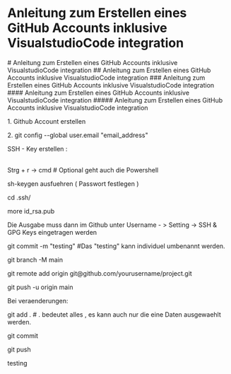 <h1> Anleitung zum Erstellen eines GitHub Accounts inklusive VisualstudioCode integration</h1>
# Anleitung zum Erstellen eines GitHub Accounts inklusive VisualstudioCode integration
## Anleitung zum Erstellen eines GitHub Accounts inklusive VisualstudioCode integration
### Anleitung zum Erstellen eines GitHub Accounts inklusive VisualstudioCode integration
#### Anleitung zum Erstellen eines GitHub Accounts inklusive VisualstudioCode integration
##### Anleitung zum Erstellen eines GitHub Accounts inklusive VisualstudioCode integration
<p>
1. Github Account erstellen
<p>
<p>
2. git config --global user.email "email_address"
<p>
<p>
SSH - Key erstellen : 
<p>
<br>
Strg + r -> cmd # Optional geht auch die Powershell
<p>
sh-keygen ausfuehren ( Passwort festlegen )
<p> cd .ssh/
<p> more id_rsa.pub
<br>
<p> Die Ausgabe muss dann im Github unter Username - > Setting -> SSH & GPG Keys eingetragen werden
<p> git commit -m "testing" #Das "testing" kann individuel umbenannt werden.
<p> git branch -M main
<p> git remote add origin git@github.com/yourusername/project.git
<p> git push -u origin main
 <p>
<p>
<p>Bei veraenderungen:
<p>git add . # . bedeutet alles , es kann auch nur die eine Daten ausgewaehlt werden.
<p>git commit
<p>git push
<p>testing
